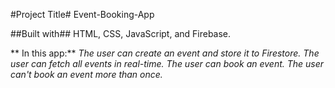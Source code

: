 #Project Title#
Event-Booking-App

##Built with##
HTML, CSS, JavaScript, and Firebase.


** In this app:**
*The user can create an event and store it to Firestore.*
*The user can fetch all events in real-time.*
*The user can book an event.*
*The user can't book an event more than once.*
